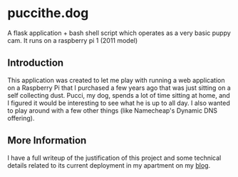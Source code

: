 # puccithe.dog
A flask application + bash shell script which operates as a very basic puppy cam. It runs on a raspberry pi 1 (2011 model)

## Introduction
This application was created to let me play with running a web application on a Raspberry Pi that I purchased a few years ago that 
was just sitting on a self collecting dust. Pucci, my dog, spends a lot of time sitting at home, and I figured it would be interesting to
see what he is up to all day. I also wanted to play around with a few other things (like Namecheap's Dynamic DNS offering).

## More Information
I have a full writeup of the justification of this project and some technical details related to its current deployment in my apartment on
my [blog](https://www.lukebearl.com/2016/04/25/pucci-the-dog-flask-rpi). 
